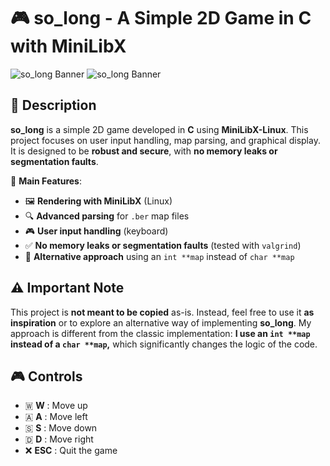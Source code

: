 # **🎮 so_long - A Simple 2D Game in C with MiniLibX**  

![so_long Banner](https://img.shields.io/badge/C-Intermediate-blue?style=for-the-badge) ![so_long Banner](https://img.shields.io/badge/Memory%20Safe-%E2%9C%94%EF%B8%8F-green?style=for-the-badge)  

## 📝 **Description**  
**so_long** is a simple 2D game developed in **C** using **MiniLibX-Linux**. This project focuses on user input handling, map parsing, and graphical display. It is designed to be **robust and secure**, with **no memory leaks or segmentation faults**.  

🚀 **Main Features**:  
- 🖼 **Rendering with MiniLibX** (Linux)  
- 🔍 **Advanced parsing** for `.ber` map files  
- 🎮 **User input handling** (keyboard)  
- ✅ **No memory leaks or segmentation faults** (tested with `valgrind`)  
- 🔄 **Alternative approach** using an `int **map` instead of `char **map`  

## ⚠️ **Important Note**  
This project is **not meant to be copied** as-is. Instead, feel free to use it **as inspiration** or to explore an alternative way of implementing **so_long**. My approach is different from the classic implementation: **I use an `int **map` instead of a `char **map`,** which significantly changes the logic of the code.  

## 🎮 **Controls**  
- 🇼 **W** : Move up  
- 🇦 **A** : Move left  
- 🇸 **S** : Move down  
- 🇩 **D** : Move right  
- ❌ **ESC** : Quit the game  

